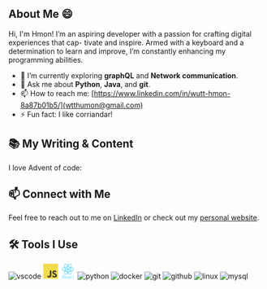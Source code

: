 ## About Me 😄

Hi, I'm Hmon! I’m an aspiring developer with a passion for crafting digital experiences that cap- tivate and inspire. Armed with a keyboard and a determination to learn and improve, I’m constantly enhancing my programming abilities. 


- 🌱 I’m currently exploring **graphQL** and **Network communication**.
- 💬 Ask me about **Python**, **Java**, and **git**.
- 📫 How to reach me: [https://www.linkedin.com/in/wutt-hmon-8a87b01b5/](wtthumon@gmail.com)
- ⚡ Fun fact: I like corriandar!

## 📚 My Writing & Content

I love Advent of code:

<!-- - 📝 [Getting Started with Web Automation](https://medium.com/@silentBob/getting-started-with-web-automation) - An introduction to automating web tasks using Python and Selenium.
- 📖 [Building Scalable Web Applications](https://medium.com/@silentBob/building-scalable-web-applications) - A guide to best practices for developing scalable and maintainable web applications.
- 🗒️ [Data Visualization with Python](https://medium.com/@silentBob/data-visualization-with-python) - Exploring the power of data visualization using Python libraries.
 -->
## 📫 Connect with Me

Feel free to reach out to me on [LinkedIn](https://www.linkedin.com/in/wutt-hmon-8a87b01b5/) or check out my [personal website](https://hmonwutt.github.io/threeJS/).

## 🛠️ Tools I Use

<p align="left">
<img src="https://cdn.jsdelivr.net/gh/devicons/devicon/icons/vscode/vscode-original.svg" alt="vscode" width="30" height="30"/>
<img src="https://raw.githubusercontent.com/devicons/devicon/master/icons/javascript/javascript-original.svg" alt="javascript" width="30" height="30" />
<img src="https://raw.githubusercontent.com/devicons/devicon/master/icons/react/react-original-wordmark.svg" alt="react" width="30" height="30" />
<img src="https://cdn.jsdelivr.net/gh/devicons/devicon/icons/python/python-original.svg" alt="python" width="30" height="30"/>
<img src="https://cdn.jsdelivr.net/gh/devicons/devicon/icons/docker/docker-original.svg" alt="docker" width="30" height="30"/>
<img src="https://cdn.jsdelivr.net/gh/devicons/devicon/icons/git/git-original.svg" alt="git" width="30" height="30"/>
<img src="https://cdn.jsdelivr.net/gh/devicons/devicon/icons/github/github-original-wordmark.svg" alt="github" width="30" height="30"/>
<img src="https://cdn.jsdelivr.net/gh/devicons/devicon/icons/linux/linux-original.svg" alt="linux" width="30" height="30"/>
<img src="https://cdn.jsdelivr.net/gh/devicons/devicon/icons/mysql/mysql-original-wordmark.svg" alt="mysql" width="30" height="30"/>
</p>
